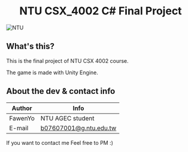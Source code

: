 <h1 align="center">NTU CSX_4002 C# Final Project</h1>

![NTU](https://i.imgur.com/mphPxIM.png "NTU Logo")



What's this?
------
This is the final project of NTU CSX 4002 course.

The game is made with Unity Engine.


About the dev & contact info
-----

|Author| Info|
|---|---
|FawenYo|NTU AGEC student
|E-mail|b07607001@g.ntu.edu.tw

If you want to contact me
Feel free to PM :)